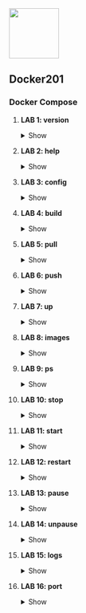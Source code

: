 <img src="https://encrypted-tbn0.gstatic.com/images?q=tbn:ANd9GcSyN4pyRe4qBnmt9dBZ9O-BwO8YJTw-pZ9sNcqNKD1r_pAcWoK2c2zUw5cEGwZtedc0om8&usqp=CAU" width=100 height="100"/>

<h2>Docker201</h2>

<h3>Docker Compose</h3>

1. <b>LAB 1: version</b>
      <details><summary>Show</summary>

      ```
      docker compose version
      ```
      </details>

2. <b>LAB 2: help</b>
      <details><summary>Show</summary>

      ```
      docker compose --help
      ```
      </details>

3. <b>LAB 3: config</b>
      <details><summary>Show</summary>

      ```
      docker compose config # validates the docker-compose.yml in the lab03 folder
      ```
      </details>

4. <b>LAB 4: build</b>
      <details><summary>Show</summary>

      ```
      docker compose build # you have to execute the cmd in the lab04 folder where our dockerfile and docker-compose.yml are located.
      ```
      </details>

5. <b>LAB 5: pull</b>
      <details><summary>Show</summary>

      ```
      docker-compose pull # you have to execute the cmd in the lab05 folder where our docker-compose.yml is located.
      ```
      </details>

6. <b>LAB 6: push</b>
      <details><summary>Show</summary>

      ```
      docker compose build # you have to execute the cmd in the lab06 folder where our dockerfiles and docker-compose.yml are located.
      ```
      ```
      docker images
      ```
      ```
      docker-compose push nginx_custom # you have to check your dockerhub repo
      ```
      </details>

7. <b>LAB 7: up</b>
      <details><summary>Show</summary>

      ```
      docker-compose up -d # you have to execute the cmd in the lab07 folder where our dockerfiles and docker-compose.yml are located.
      ```
      ```
      docker-compose ps
      ```
      </details>

8. <b>LAB 8: images</b>
      <details><summary>Show</summary>

      ```
      docker-compose up -d # you have to execute the cmd in the lab08 folder where our dockerfiles and docker-compose.yml are located.
      ```
      ```
      docker-compose images
      docker-compose ps
      ```
      </details>

9. <b>LAB 9: ps</b>
      <details><summary>Show</summary>

      ```
      docker-compose up -d # you have to execute the cmd in the lab09 folder where the docker-compose.yml is located.
      ```
      ```
      docker-compose images
      docker-compose ps
      docker-compose ps --services
      ```
      </details>

10. <b>LAB 10: stop</b>
      <details><summary>Show</summary>

      ```
      docker-compose ps
      ```
      ```
      docker-compose stop
      docker-compose ps # you should not see the containers
      ```
      </details>

11. <b>LAB 11: start</b>
      <details><summary>Show</summary>

      ```
      docker-compose start
      docker-compose ps
      ```
      </details>

12. <b>LAB 12: restart</b>
      <details><summary>Show</summary>

      ```
      docker-compose restart
      ```
      </details>

13. <b>LAB 13: pause</b>
      <details><summary>Show</summary>

      ```
      docker-compose pause
      docker-compose ps
      ```
      </details>

14. <b>LAB 14: unpause</b>
      <details><summary>Show</summary>

      ```
      docker-compose unpause
      docker-compose ps
      ```
      </details>

15. <b>LAB 15: logs</b>
      <details><summary>Show</summary>

      ```
      docker logs <YOUR_CONTAINER_ID> -f
      docker logs --tail="4" <YOUR_CONTAINER_ID>
      ```
      </details>

16. <b>LAB 16: port</b>
      <details><summary>Show</summary>

      ```
      docker-compose ps # you should apply the docker-compose.yml created in lab09
      ```
      ```
      docker-compose port webserver 443 # you should see 0.0.0.0:443 
      docker-compose port webserver 80  # you should see 0.0.0.0:443 
      docker-compose port dbserver 5432 # you should see 0.0.0.0:5432 
      ```
      </details>
      